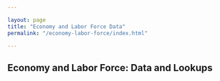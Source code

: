 ```yaml
---

layout: page
title: "Economy and Labor Force Data"
permalink: "/economy-labor-force/index.html"

---
```

## Economy and Labor Force: Data and Lookups